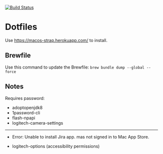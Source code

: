 [![Build Status](https://travis-ci.org/AlJohri/dotfiles.svg?branch=master)](https://travis-ci.org/AlJohri/dotfiles)

# Dotfiles

Use https://macos-strap.herokuapp.com/ to install.

## Brewfile

Use this command to update the Brewfile:
`brew bundle dump --global --force`

## Notes

Requires password:

- adoptopenjdk8
- 1password-cli
- flash-npapi
- logitech-camera-settings

-----------------------------------------------

- Error: Unable to install Jira app. mas not signed in to Mac App Store.

- logitech-options (accessibility permissions)
